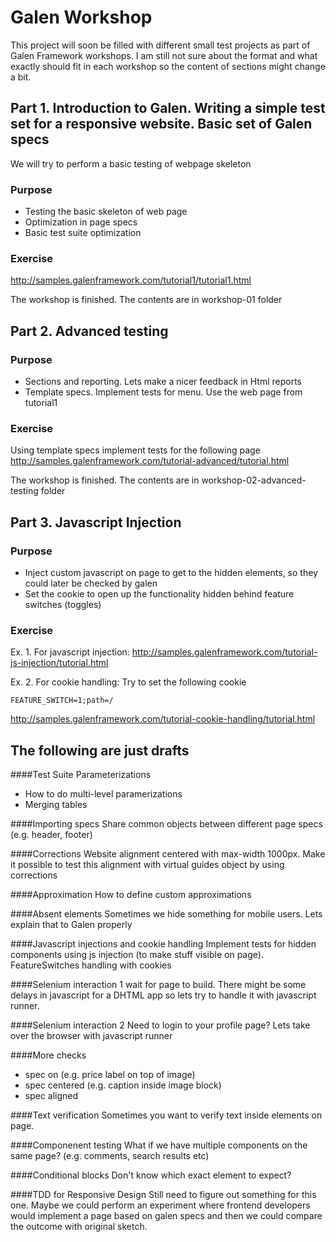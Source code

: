 Galen Workshop
========

This project will soon be filled with different small test projects as part of Galen Framework workshops.
I am still not sure about the format and what exactly should fit in each workshop so the content of sections might change a bit.

Part 1. Introduction to Galen. Writing a simple test set for a responsive website. Basic set of Galen specs
--------
We will try to perform a basic testing of webpage skeleton
### Purpose
* Testing the basic skeleton of web page
* Optimization in page specs
* Basic test suite optimization

### Exercise
http://samples.galenframework.com/tutorial1/tutorial1.html

The workshop is finished. The contents are in workshop-01 folder


Part 2. Advanced testing
------
### Purpose
* Sections and reporting. Lets make a nicer feedback in Html reports
* Template specs. Implement tests for menu. Use the web page from tutorial1

### Exercise 
Using template specs implement tests for the following page
http://samples.galenframework.com/tutorial-advanced/tutorial.html

The workshop is finished. The contents are in workshop-02-advanced-testing folder


Part 3. Javascript Injection
-----------
### Purpose
* Inject custom javascript on page to get to the hidden elements, so they could later be checked by galen
* Set the cookie to open up the functionality hidden behind feature switches (toggles)

### Exercise
Ex. 1. For javascript injection: http://samples.galenframework.com/tutorial-js-injection/tutorial.html

Ex. 2. For cookie handling: Try to set the following cookie
```
FEATURE_SWITCH=1;path=/
```
http://samples.galenframework.com/tutorial-cookie-handling/tutorial.html



The following are just drafts
----------

####Test Suite Parameterizations
* How to do multi-level paramerizations
* Merging tables

####Importing specs
Share common objects between different page specs (e.g. header, footer)

####Corrections
Website alignment centered with max-width 1000px. Make it possible to test this alignment with virtual guides object by using corrections

####Approximation
How to define custom approximations

####Absent elements
Sometimes we hide something for mobile users. Lets explain that to Galen properly

####Javascript injections and cookie handling
Implement tests for hidden components using js injection (to make stuff visible on page).
FeatureSwitches handling with cookies

####Selenium interaction 1
wait for page to build. There might be some delays in javascript for a DHTML app so lets try to handle it with javascript runner.
    
####Selenium interaction 2
Need to login to your profile page? Lets take over the browser with javascript runner

####More checks
* spec on   (e.g. price label on top of image)
* spec centered  (e.g. caption inside image block)
* spec aligned

####Text verification
Sometimes you want to verify text inside elements on page.

####Componenent testing
What if we have multiple components on the same page? (e.g. comments, search results etc)

####Conditional blocks
Don't know which exact element to expect?

####TDD for Responsive Design
Still need to figure out something for this one. Maybe we could perform an experiment where frontend developers would implement a page based on galen specs and then we could compare the outcome with original sketch.

